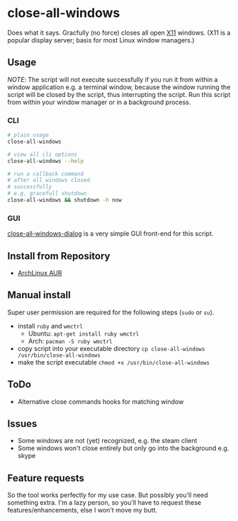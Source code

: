 close-all-windows
=================

Does what it says.
Gracfully (no force) closes all open [X11](http://www.x.org/) windows.
(X11 is a popular display server; basis for most Linux window managers.)

## Usage

_NOTE_: The script will not execute successfully if you run it from within a window application e.g. a terminal window, because the window running the script will be closed by the script, thus interrupting the script. Run this script from within your window manager or in a background process.

### CLI
```bash
# plain usage
close-all-windows

# view all cli options
close-all-windows --help

# run a callback command
# after all windows closed
# successfully
# e.g. gracefull shutdown
close-all-windows && shutdown -h now
```

### GUI
[close-all-windows-dialog](https://github.com/vilnius-leopold/close-all-windows-dialog) is a very simple GUI front-end for this script.

## Install from Repository
- [ArchLinux AUR](https://aur.archlinux.org/packages/close-all-windows/)

## Manual install
Super user permission are required for the following steps (`sudo` or `su`).

- install `ruby` and `wmctrl`
	- Ubuntu: `apt-get install ruby wmctrl`
	- Arch: `pacman -S ruby wmctrl`
- copy script into your executable directory `cp close-all-windows /usr/bin/close-all-windows`
- make the script executable `chmod +x /usr/bin/close-all-windows`

## ToDo
- Alternative close commands hooks for matching window

## Issues
- Some windows are not (yet) recognized, e.g. the steam client
- Some windows won't close entirely but only go into the background e.g. skype

## Feature requests
So the tool works perfectly for my use case. But possibly you'll need something extra.
I'm a lazy person, so you'll have to request these features/enhancements, else I won't move my butt.